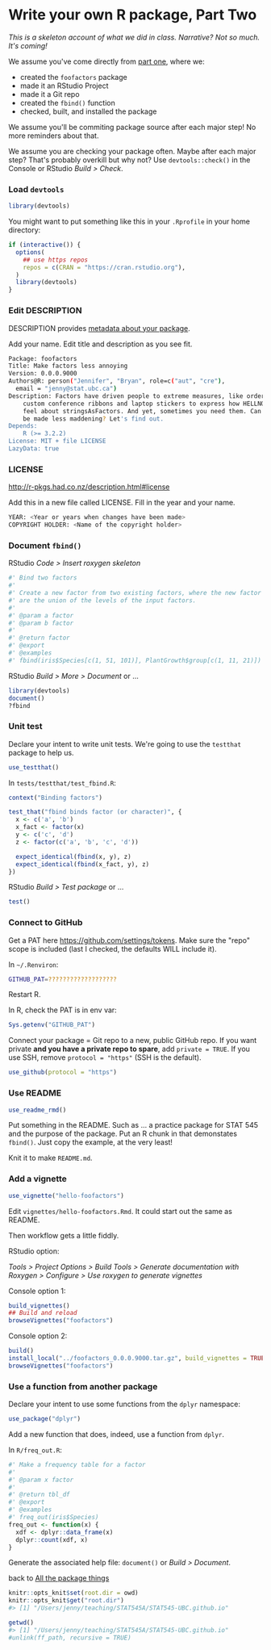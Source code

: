 # Write your own R package, Part Two



*This is a skeleton account of what we did in class. Narrative? Not so much. It's coming!*

We assume you've come directly from [part one](packages04_foofactors-package-02.html), where we:

  * created the `foofactors` package
  * made it an RStudio Project
  * made it a Git repo
  * created the `fbind()` function
  * checked, built, and installed the package
  
We assume you'll be commiting package source after each major step! No more reminders about that.

We assume you are checking your package often. Maybe after each major step? That's probably overkill but why not? Use `devtools::check()` in the Console or RStudio *Build > Check*.





### Load `devtools`


```r
library(devtools)
```

You might want to put something like this in your `.Rprofile` in your home directory:


```r
if (interactive()) {
  options(
    ## use https repos
    repos = c(CRAN = "https://cran.rstudio.org"),
  )
  library(devtools)
}
```

### Edit DESCRIPTION

DESCRIPTION provides [metadata about your package](http://r-pkgs.had.co.nz/description.html).

Add your name. Edit title and description as you see fit.

``` sh
Package: foofactors
Title: Make factors less annoying
Version: 0.0.0.9000
Authors@R: person("Jennifer", "Bryan", role=c("aut", "cre"),
  email = "jenny@stat.ubc.ca")
Description: Factors have driven people to extreme measures, like ordering
    custom conference ribbons and laptop stickers to express how HELLNO we
    feel about stringsAsFactors. And yet, sometimes you need them. Can they
    be made less maddening? Let's find out.
Depends:
    R (>= 3.2.2)
License: MIT + file LICENSE
LazyData: true
```

### LICENSE

<http://r-pkgs.had.co.nz/description.html#license>

Add this in a new file called LICENSE. Fill in the year and your name.

``` sh
YEAR: <Year or years when changes have been made>
COPYRIGHT HOLDER: <Name of the copyright holder>
```

### Document `fbind()`

RStudio *Code > Insert roxygen skeleton*

``` sh
#' Bind two factors
#'
#' Create a new factor from two existing factors, where the new factor's levels
#' are the union of the levels of the input factors.
#'
#' @param a factor
#' @param b factor
#'
#' @return factor
#' @export
#' @examples
#' fbind(iris$Species[c(1, 51, 101)], PlantGrowth$group[c(1, 11, 21)])
```

RStudio *Build > More > Document* or ...


```r
library(devtools)
document()
?fbind
```

### Unit test

Declare your intent to write unit tests. We're going to use the `testthat` package to help us.


```r
use_testthat()
```

In `tests/testthat/test_fbind.R`:


```r
context("Binding factors")

test_that("fbind binds factor (or character)", {
  x <- c('a', 'b')
  x_fact <- factor(x)
  y <- c('c', 'd')
  z <- factor(c('a', 'b', 'c', 'd'))

  expect_identical(fbind(x, y), z)
  expect_identical(fbind(x_fact, y), z)
})
```

RStudio *Build > Test package* or ...


```r
test()
```

### Connect to GitHub

Get a PAT here <https://github.com/settings/tokens>. Make sure the "repo" scope is included (last I checked, the defaults WILL include it).

In `~/.Renviron`:

``` sh
GITHUB_PAT=???????????????????
```

Restart R.

In R, check the PAT is in env var:


```r
Sys.getenv("GITHUB_PAT")
```

Connect your package = Git repo to a new, public GitHub repo. If you want private **and you have a private repo to spare**, add `private = TRUE`. If you use SSH, remove `protocol = "https"` (SSH is the default).


```r
use_github(protocol = "https")
```

### Use README


```r
use_readme_rmd()
```

Put something in the README. Such as ... a practice package for STAT 545 and the purpose of the package. Put an R chunk in that demonstates `fbind()`. Just copy the example, at the very least!

Knit it to make `README.md`.

### Add a vignette


```r
use_vignette("hello-foofactors")
```

Edit `vignettes/hello-foofactors.Rmd`. It could start out the same as README.

Then workflow gets a little fiddly.

RStudio option:

*Tools > Project Options > Build Tools > Generate documentation with Roxygen > Configure > Use roxygen to generate vignettes*

Console option 1:


```r
build_vignettes()
## Build and reload
browseVignettes("foofactors")
```

Console option 2:


```r
build()
install_local("../foofactors_0.0.0.9000.tar.gz", build_vignettes = TRUE)
browseVignettes("foofactors")
```

### Use a function from another package

Declare your intent to use some functions from the `dplyr` namespace:


```r
use_package("dplyr")
```

Add a new function that does, indeed, use a function from `dplyr`.

In `R/freq_out.R`:

``` r
#' Make a frequency table for a factor
#'
#' @param x factor
#'
#' @return tbl_df
#' @export
#' @examples
#' freq_out(iris$Species)
freq_out <- function(x) {
  xdf <- dplyr::data_frame(x)
  dplyr::count(xdf, x)
}
```

Generate the associated help file: `document()` or *Build > Document*.

back to [All the package things](packages00_index.html)


```r
knitr::opts_knit$set(root.dir = owd)
knitr::opts_knit$get("root.dir")
#> [1] "/Users/jenny/teaching/STAT545A/STAT545-UBC.github.io"
```


```r
getwd()
#> [1] "/Users/jenny/teaching/STAT545A/STAT545-UBC.github.io"
#unlink(ff_path, recursive = TRUE)
```
